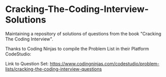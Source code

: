 # Cracking-The-Coding-Interview-Solutions
Maintaining a repository of solutions of questions from the book "Cracking The Coding Interview".

Thanks to Coding Ninjas to compile the Problem List in their Platform CodeStudio:

Link to Question Set: https://www.codingninjas.com/codestudio/problem-lists/cracking-the-coding-interview-questions
